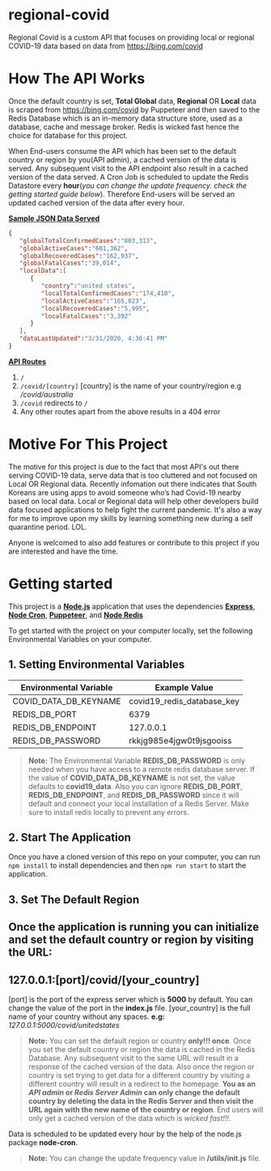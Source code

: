 # regional-covid
Regional Covid is a custom API that focuses on providing local or regional COVID-19 data based on data from https://bing.com/covid

# How The API Works

Once the default country is set, **Total Global** data, **Regional** OR **Local** data is scraped from https://bing.com/covid by Puppeteer and then saved to the Redis Database which is an in-memory data structure store, used as a database, cache and message broker. Redis is wicked fast hence the choice for database for this project.

When End-users consume the API which has been set to the default country or region by you(API admin), a cached version of the data is served. Any subsequent visit to the API endpoint also result in a cached version of the data served.
A Cron Job is scheduled to update the Redis Datastore every **hour**(*you can change the update frequency. check the getting started guide below*). Therefore End-users will be served an updated cached version of the data after every hour.

<ins>**Sample JSON Data Served**</ins>

```json
{
   "globalTotalConfirmedCases":"803,313",
   "globalActiveCases":"601,362",
   "globalRecoveredCases":"162,937",
   "globalFatalCases":"39,014",
   "localData":[
      {
         "country":"united states",
         "localTotalConfirmedCases":"174,410",
         "localActiveCases":"165,023",
         "localRecoveredCases":"5,995",
         "localFatalCases":"3,392"
      }
   ],
   "dataLastUpdated":"3/31/2020, 4:36:41 PM"
}
```
<ins>**API Routes**</ins>
1. `/`
2. `/covid/[country]` [country] is the name of your country/region e.g */covid/australia*
3. `/covid` redirects to `/`
4. Any other routes apart from the above results in a 404 error

# Motive For This Project

The motive for this project is due to the fact that most API's out there serving COVID-19 data, serve data that is too cluttered and not focused on Local OR Regional data. Recently infomation out there indicates that South Koreans are using apps to avoid someone who’s had Covid-19 nearby based on local data. 
Local or Regional data will help other developers build data focused applications to help fight the current pandemic.
It's also a way for me to improve upon my skills by learning something new during a self quarantine period. LOL.

Anyone is welcomed to also add features or contribute to this project if you are interested and have the time.

# Getting started

This project is a **[Node.js](https://nodejs.org/en/)** application that uses the dependencies **[Express](https://github.com/expressjs/express)**, **[Node Cron](https://github.com/node-cron/node-cron)**, **[Puppeteer](https://github.com/puppeteer/puppeteer)**, and **[Node Redis](https://github.com/NodeRedis/node-redis)**

To get started with the project on your computer locally, set the following Environmental Variables on your computer.

## 1. Setting Environmental Variables

|Environmental Variable| Example Value |
|--|--|
|COVID_DATA_DB_KEYNAME | covid19_redis_database_key  |
|REDIS_DB_PORT | 6379  |
|REDIS_DB_ENDPOINT | 127.0.0.1 |
|REDIS_DB_PASSWORD | rkkjg985e4jgw0t9jsgooiss  |

> **Note:** The Environmental Variable **REDIS_DB_PASSWORD** is only needed when you have access to a remote redis database server. If the value of **COVID_DATA_DB_KEYNAME** is not set, the value defaults to **covid19_data**. Also you can ignore **REDIS_DB_PORT**, **REDIS_DB_ENDPOINT**, and **REDIS_DB_PASSWORD** since it will default and connect your local installation of a Redis Server. Make sure to install redis locally to prevent any errors.

## 2. Start The Application

Once you have a cloned version of this repo on your computer, you can run `npm install` to install dependencies and then `npm run start` to start the application.

## 3. Set The Default Region

Once the application is running you can initialize and set the default country or region by visiting the URL:
  ------------------------------------
**127.0.0.1:[port]/covid/[your_country]**
  ------------------------------------
[port] is the port of the express server which is **5000** by default. You can change the value of the port in the **index.js** file. [your_country] is the full name of your country without any spaces.
**e.g:** *127.0.0.1:5000/covid/unitedstates*

> **Note:** You can set the default region or country **only!!! once**. Once you set the default country or region the data is cached in the Redis Database. Any subsequent visit to the same URL will result in a response of the cached version of the data. Also once the region or country is set trying to get data for a different country by visiting a different country will result in a redirect to the homepage. **You as an *API admin* or *Redis Server Admin* can only change the default country by deleting the data in the Redis Server and then visit the URL again with the new name of the country or region**. End users will only get a cached version of the data which is *wicked fast!!!*. 

Data is scheduled to be updated every hour by the help of the node.js package **node-cron**. 
> **Note:** You can change the update frequency value in **/utils/init.js** file. 
